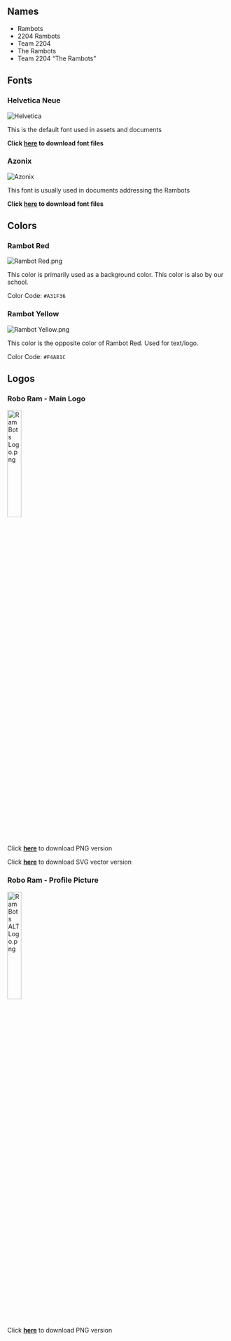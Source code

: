 ## Names

- Rambots
- 2204 Rambots
- Team 2204
- The Rambots
- Team 2204 “The Rambots”

## **Fonts**

### Helvetica Neue

![Helvetica](https://cdn.discordapp.com/attachments/1031787835587563564/1138342379284340786/2023-08-07_22-25.png)

This is the default font used in assets and documents

**Click [here](https://files.catbox.moe/41lvdp.zip) to download font files**

### Azonix

![Azonix](https://cdn.discordapp.com/attachments/988886251367178320/1132098809342734347/Azonix.png)

This font is usually used in documents addressing the Rambots

**Click [here](https://files.catbox.moe/eh6pwj.zip) to download font files**

## **Colors**

### Rambot Red

![Rambot Red.png](https://cdn.discordapp.com/attachments/988886251367178320/1132098808852004904/Rambot_Red.png)

This color is primarily used as a background color. This color is also by our school.

Color Code: `#A31F36`

### Rambot Yellow

![Rambot Yellow.png](https://cdn.discordapp.com/attachments/1139775932127789137/1142303778540892251/image.png)

This color is the opposite color of Rambot Red. Used for text/logo.

Color Code: `#F4A81C`

## **Logos**

### Robo Ram - Main Logo

<img src="https://cdn.discordapp.com/attachments/988886251367178320/1132098808268992522/RamBots_Logo.png" alt="RamBots Logo.png" width="25%" height="25%"/><br>

Click **[here](https://files.catbox.moe/tim8fr.png)** to download PNG version

Click **[here](https://files.catbox.moe/uz9e7m.svg)** to download SVG vector version

### Robo Ram - Profile Picture

<img src="https://cdn.discordapp.com/attachments/988886251367178320/1132098808629690398/RamBots_ALT_Logo.png" alt="RamBots ALT Logo.png" width="25%" height="25%"/><br>

Click **[here](https://files.catbox.moe/wjfumh.png)** to download PNG version
